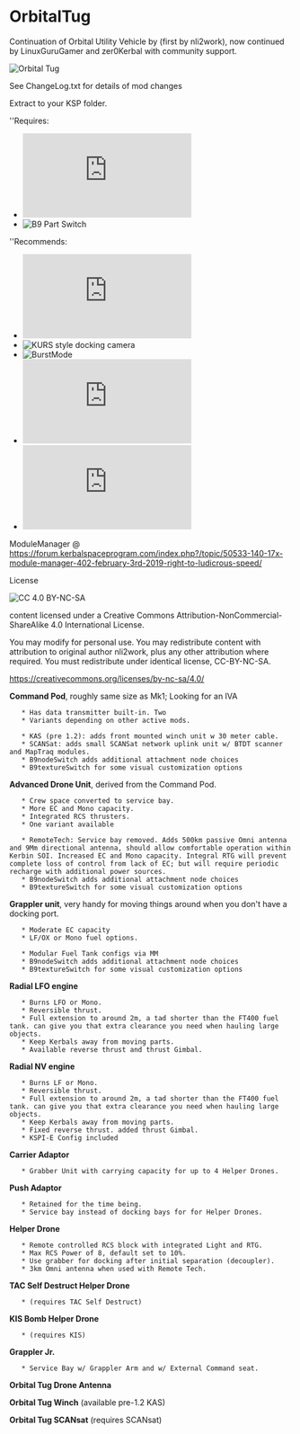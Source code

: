 # OrbitalTug
Continuation of Orbital Utility Vehicle by (first by nli2work), now continued by
LinuxGuruGamer and zer0Kerbal with community support.

![Orbital Tug](https://raw.githubusercontent.com/zer0Kerbal/OrbitalTug/master/marketingimages/OrbitalTugVanityPlate.jpg "Orbital Tug")

See ChangeLog.txt for details of mod changes

Extract to your KSP folder.

''Requires:
 * ![ModuleManager](https://forum.kerbalspaceprogram.com/index.php?/topic/50533-140-17x-/) 
 * ![B9 Part Switch]("http://forum.kerbalspaceprogram.com/index.php?showtopic=140541")

''Recommends:
 * ![AllYAll](http://forum.kerbalspaceprogram.com/index.php?/topic/155858-ksp-122-all)
 * ![KURS style docking camera ](https://github.com/linuxgurugamer/DockingCam)
 * ![BurstMode](https://github.com/linuxgurugamer/BurstAtomicThrustModule)
 * ![Tac Self Destruct Continued](http://forum.kerbalspaceprogram.com/index.php?/topic/154232-122-tac-self-destruct-continued/) 
 * ![JSI Advanced Transparent Pods](https://forum.kerbalspaceprogram.com/index.php?/topic/138433-17x-jsi-advanced-transparent-pods-/)

ModuleManager @ https://forum.kerbalspaceprogram.com/index.php?/topic/50533-140-17x-module-manager-402-february-3rd-2019-right-to-ludicrous-speed/

License

![[CC 4.0 BY-NC-SA](https://creativecommons.org/licenses/by-nc-sa/4.0/)](https://i.creativecommons.org/l/by-nc-sa/4.0/88x31.png "CC 4.0 BY-NC-SA")

content licensed under a Creative Commons Attribution-NonCommercial-ShareAlike 4.0 International License.

You may modify for personal use. You may redistribute content with attribution to original author nli2work, plus any other attribution where required. You must redistribute under identical license, CC-BY-NC-SA. 

https://creativecommons.org/licenses/by-nc-sa/4.0/



**Command Pod**, roughly same size as Mk1; Looking for an IVA

       * Has data transmitter built-in. Two 
       * Variants depending on other active mods.

       * KAS (pre 1.2): adds front mounted winch unit w 30 meter cable.
       * SCANSat: adds small SCANSat network uplink unit w/ BTDT scanner and MapTraq modules.
       * B9nodeSwitch adds additional attachment node choices
       * B9textureSwitch for some visual customization options

**Advanced Drone Unit**, derived from the Command Pod. 

       * Crew space converted to service bay. 
       * More EC and Mono capacity. 
       * Integrated RCS thrusters. 
       * One variant available

       * RemoteTech: Service bay removed. Adds 500km passive Omni antenna and 9Mm directional antenna, should allow comfortable operation within Kerbin SOI. Increased EC and Mono capacity. Integral RTG will prevent complete loss of control from lack of EC; but will require periodic recharge with additional power sources.
       * B9nodeSwitch adds additional attachment node choices
       * B9textureSwitch for some visual customization options

**Grappler unit**, very handy for moving things around when you don't have a docking port. 

       * Moderate EC capacity
       * LF/OX or Mono fuel options.

       * Modular Fuel Tank configs via MM 
       * B9nodeSwitch adds additional attachment node choices
       * B9textureSwitch for some visual customization options
       
**Radial LFO engine** 

       * Burns LFO or Mono. 
       * Reversible thrust. 
       * Full extension to around 2m, a tad shorter than the FT400 fuel tank. can give you that extra clearance you need when hauling large objects. 
       * Keep Kerbals away from moving parts. 
       * Available reverse thrust and thrust Gimbal.

**Radial NV engine**

       * Burns LF or Mono. 
       * Reversible thrust. 
       * Full extension to around 2m, a tad shorter than the FT400 fuel tank. can give you that extra clearance you need when hauling large objects. 
       * Keep Kerbals away from moving parts. 
       * Fixed reverse thrust. added thrust Gimbal. 
       * KSPI-E Config included

**Carrier Adaptor**

       * Grabber Unit with carrying capacity for up to 4 Helper Drones.

**Push Adaptor**

       * Retained for the time being. 
       * Service bay instead of docking bays for for Helper Drones.

**Helper Drone**

       * Remote controlled RCS block with integrated Light and RTG. 
       * Max RCS Power of 8, default set to 10%. 
       * Use grabber for docking after initial separation (decoupler). 
       * 3km Omni antenna when used with Remote Tech.

**TAC Self Destruct Helper Drone** 

       * (requires TAC Self Destruct)

**KIS Bomb Helper Drone** 

       * (requires KIS)

**Grappler Jr.** 

       * Service Bay w/ Grappler Arm and w/ External Command seat.

**Orbital Tug Drone Antenna**

**Orbital Tug Winch** (available pre-1.2 KAS)

**Orbital Tug SCANsat** (requires SCANsat)

